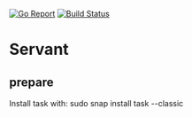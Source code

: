 [![Go Report](https://goreportcard.com/badge/github.com/cboxed/servant)](https://goreportcard.com/report/github.com/cboxed/servant) [![Build Status](https://travis-ci.com/cboxed/servant.svg?branch=master)](https://travis-ci.com/cboxed/servant) 

# Servant

## prepare
Install task with:
sudo snap install task --classic

